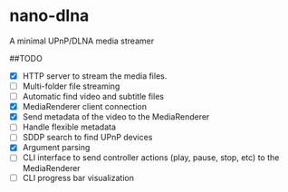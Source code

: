 # nano-dlna
A minimal UPnP/DLNA media streamer

##TODO
- [X] HTTP server to stream the media files.
- [ ] Multi-folder file streaming
- [ ] Automatic find video and subtitle files
- [X] MediaRenderer client connection
- [X] Send metadata of the video to the MediaRenderer
- [ ] Handle flexible metadata
- [ ] SDDP search to find UPnP devices
- [X] Argument parsing
- [ ] CLI interface to send controller actions (play, pause, stop, etc) to the MediaRenderer
- [ ] CLI progress bar visualization
